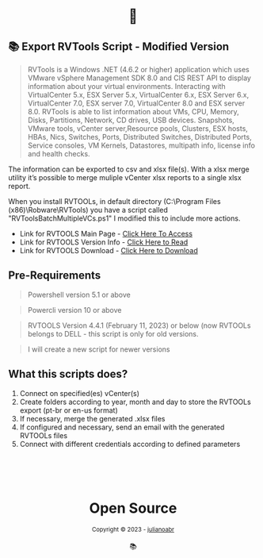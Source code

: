 <h1 align="center">
📄<br Export RVTools Script - Modified Version
</h1>

## 📚 Export RVTools Script - Modified Version

> RVTools is a Windows .NET (4.6.2 or higher) application which uses VMware vSphere Management SDK 8.0 and CIS REST API to display information about your virtual environments. Interacting with VirtualCenter 5.x, ESX Server 5.x, VirtualCenter 6.x, ESX Server 6.x, VirtualCenter 7.0, ESX server 7.0, VirtualCenter 8.0 and ESX server 8.0.  RVTools is able to list information about VMs, CPU, Memory, Disks, Partitions, Network, CD drives, USB devices. Snapshots, VMware tools, vCenter server,Resource pools, Clusters, ESX hosts, HBAs, Nics, Switches, Ports, Distributed Switches, Distributed Ports, Service consoles, VM Kernels, Datastores, multipath info, license info and health checks.

The information can be exported to csv and xlsx file(s). With a xlsx merge utility it’s possible to merge muliple vCenter xlsx reports to a single xlsx report.

When you install RVTOOLs, in default directory (C:\Program Files (x86)\Robware\RVTools) you have a script called "RVToolsBatchMultipleVCs.ps1" I modified this to include more actions. 

- Link for RVTOOLS Main Page - [Click Here To Access](https://www.robware.net/rvtools/)
- Link for RVTOOLS Version Info - [Click Here to Read](https://www.robware.net/rvtools/version/)
- Link for RVTOOLS Download - [Click Here to Download](https://www.robware.net/rvtools/download/)

## Pre-Requirements

> Powershell version 5.1 or above

> Powercli version 10 or above

> RVTOOLS Version 4.4.1 (February 11, 2023) or below (now RVTOOLs belongs to DELL - this script is only for old versions.

> I will create a new script for newer versions 

## What this scripts does?

1. Connect on specified(es) vCenter(s)
2. Create folders according to year, month and day to store the RVTOOLs export (pt-br or en-us format)
3. If necessary, merge the generated .xlsx files
4. If configured and necessary, send an email with the generated RVTOOLs files
5. Connect with different credentials according to defined parameters

<div align="center">
  <br/>
  <br/>
  <br/>
    <div>
      <h1>Open Source</h1>
      <sub>Copyright © 2023 - <a href="https://github.com/julianoabr">julianoabr</sub></a>
    </div>
    <br/>
    📚
</div>




